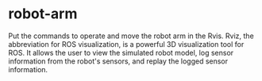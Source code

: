 # robot-arm
Put the commands to operate and move the robot arm in the Rvis. Rviz, the abbreviation for ROS visualization, is a powerful 3D visualization tool for ROS. It allows the user to view the simulated robot model, log sensor information from the robot's sensors, and replay the logged sensor information.
